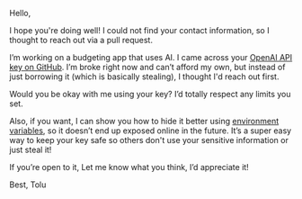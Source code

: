 Hello,

I hope you're doing well! I could not find your contact information, so I thought to reach out via a pull request.

I’m working on a budgeting app that uses AI. I came across your [OpenAI API key on GitHub](https://github.com/search?q=repo%3ANazarovMM%2FRAG-system-for-dissertation%20sk-proj&type=code). I’m broke right now and can’t afford my own, but instead of just borrowing it (which is basically stealing), I thought I'd reach out first.

Would you be okay with me using your key? I’d totally respect any limits you set. 

Also, if you want, I can show you how to hide it better using [environment variables](https://www.dreamhost.com/blog/environment-variables/), so it doesn’t end up exposed online in the future. It’s a super easy way to keep your key safe so others don't use your sensitive information or just steal it!

If you’re open to it, Let me know what you think, I’d appreciate it!

Best,
Tolu
